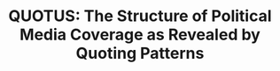 ---
title: "QUOTUS: The Structure of Political Media Coverage as Revealed by Quoting Patterns"
website: "http://snap.stanford.edu/quotus/"
authors: Vlad Niculae*, Caroline Suen*, Justine Zhang*, Cristian Danescu-Niculescu-Mizil, Jure Leskovec
venue: Proceedings of WWW 2015.
---
